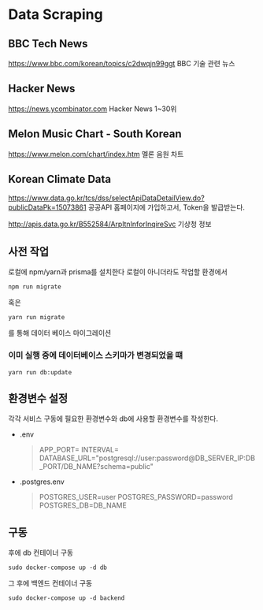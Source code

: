 # Data Scraping

## BBC Tech News
https://www.bbc.com/korean/topics/c2dwqjn99ggt
BBC 기술 관련 뉴스

## Hacker News
https://news.ycombinator.com
Hacker News 1~30위

## Melon Music Chart - South Korean
https://www.melon.com/chart/index.htm
멜론 음원 차트

## Korean Climate Data
https://www.data.go.kr/tcs/dss/selectApiDataDetailView.do?publicDataPk=15073861
공공API 홈페이지에 가입하고서, Token을 발급받는다.

http://apis.data.go.kr/B552584/ArpltnInforInqireSvc
기상청 정보

## 사전 작업

로컬에 npm/yarn과 prisma를 설치한다
로컬이 아니더라도 작업할 환경에서

```
npm run migrate
```

혹은

```
yarn run migrate
```

를 통해 데이터 베이스 마이그레이션

### 이미 실행 중에 데이터베이스 스키마가 변경되었을 떄

```
yarn run db:update
```

## 환경변수 설정

각각 서비스 구동에 필요한 환경변수와 db에 사용할 환경변수를 작성한다.

- .env

  > APP_PORT=
  > INTERVAL=
  > DATABASE_URL="postgresql://user:password@DB_SERVER_IP:DB_PORT/DB_NAME?schema=public"

- .postgres.env
  > POSTGRES_USER=user
  > POSTGRES_PASSWORD=password
  > POSTGRES_DB=DB_NAME

## 구동

후에 db 컨테이너 구동

```
sudo docker-compose up -d db
```

그 후에 백엔드 컨테이너 구동

```
sudo docker-compose up -d backend
```
